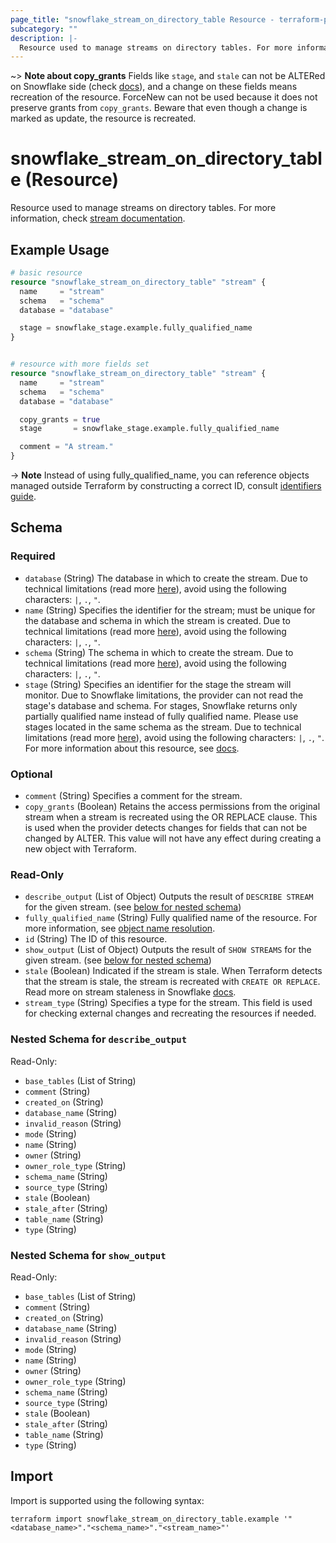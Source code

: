```yaml
---
page_title: "snowflake_stream_on_directory_table Resource - terraform-provider-snowflake"
subcategory: ""
description: |-
  Resource used to manage streams on directory tables. For more information, check stream documentation https://docs.snowflake.com/en/sql-reference/sql/create-stream.
---
```


~> **Note about copy_grants** Fields like `stage`, and `stale` can not be ALTERed on Snowflake side (check [docs](https://docs.snowflake.com/en/sql-reference/sql/alter-stream)), and a change on these fields means recreation of the resource. ForceNew can not be used because it does not preserve grants from `copy_grants`. Beware that even though a change is marked as update, the resource is recreated.

# snowflake_stream_on_directory_table (Resource)

Resource used to manage streams on directory tables. For more information, check [stream documentation](https://docs.snowflake.com/en/sql-reference/sql/create-stream).

## Example Usage

```terraform
# basic resource
resource "snowflake_stream_on_directory_table" "stream" {
  name     = "stream"
  schema   = "schema"
  database = "database"

  stage = snowflake_stage.example.fully_qualified_name
}


# resource with more fields set
resource "snowflake_stream_on_directory_table" "stream" {
  name     = "stream"
  schema   = "schema"
  database = "database"

  copy_grants = true
  stage       = snowflake_stage.example.fully_qualified_name

  comment = "A stream."
}
```
-> **Note** Instead of using fully_qualified_name, you can reference objects managed outside Terraform by constructing a correct ID, consult [identifiers guide](../guides/identifiers#new-computed-fully-qualified-name-field-in-resources).
<!-- TODO(SNOW-1634854): include an example showing both methods-->

<!-- schema generated by tfplugindocs -->
## Schema

### Required

- `database` (String) The database in which to create the stream. Due to technical limitations (read more [here](https://github.com/Snowflake-Labs/terraform-provider-snowflake/blob/main/docs/technical-documentation/identifiers_rework_design_decisions.md#known-limitations-and-identifier-recommendations)), avoid using the following characters: `|`, `.`, `"`.
- `name` (String) Specifies the identifier for the stream; must be unique for the database and schema in which the stream is created. Due to technical limitations (read more [here](https://github.com/Snowflake-Labs/terraform-provider-snowflake/blob/main/docs/technical-documentation/identifiers_rework_design_decisions.md#known-limitations-and-identifier-recommendations)), avoid using the following characters: `|`, `.`, `"`.
- `schema` (String) The schema in which to create the stream. Due to technical limitations (read more [here](https://github.com/Snowflake-Labs/terraform-provider-snowflake/blob/main/docs/technical-documentation/identifiers_rework_design_decisions.md#known-limitations-and-identifier-recommendations)), avoid using the following characters: `|`, `.`, `"`.
- `stage` (String) Specifies an identifier for the stage the stream will monitor. Due to Snowflake limitations, the provider can not read the stage's database and schema. For stages, Snowflake returns only partially qualified name instead of fully qualified name. Please use stages located in the same schema as the stream. Due to technical limitations (read more [here](https://github.com/Snowflake-Labs/terraform-provider-snowflake/blob/main/docs/technical-documentation/identifiers_rework_design_decisions.md#known-limitations-and-identifier-recommendations)), avoid using the following characters: `|`, `.`, `"`. For more information about this resource, see [docs](./stage).

### Optional

- `comment` (String) Specifies a comment for the stream.
- `copy_grants` (Boolean) Retains the access permissions from the original stream when a stream is recreated using the OR REPLACE clause. This is used when the provider detects changes for fields that can not be changed by ALTER. This value will not have any effect during creating a new object with Terraform.

### Read-Only

- `describe_output` (List of Object) Outputs the result of `DESCRIBE STREAM` for the given stream. (see [below for nested schema](#nestedatt--describe_output))
- `fully_qualified_name` (String) Fully qualified name of the resource. For more information, see [object name resolution](https://docs.snowflake.com/en/sql-reference/name-resolution).
- `id` (String) The ID of this resource.
- `show_output` (List of Object) Outputs the result of `SHOW STREAMS` for the given stream. (see [below for nested schema](#nestedatt--show_output))
- `stale` (Boolean) Indicated if the stream is stale. When Terraform detects that the stream is stale, the stream is recreated with `CREATE OR REPLACE`. Read more on stream staleness in Snowflake [docs](https://docs.snowflake.com/en/user-guide/streams-intro#data-retention-period-and-staleness).
- `stream_type` (String) Specifies a type for the stream. This field is used for checking external changes and recreating the resources if needed.

<a id="nestedatt--describe_output"></a>
### Nested Schema for `describe_output`

Read-Only:

- `base_tables` (List of String)
- `comment` (String)
- `created_on` (String)
- `database_name` (String)
- `invalid_reason` (String)
- `mode` (String)
- `name` (String)
- `owner` (String)
- `owner_role_type` (String)
- `schema_name` (String)
- `source_type` (String)
- `stale` (Boolean)
- `stale_after` (String)
- `table_name` (String)
- `type` (String)


<a id="nestedatt--show_output"></a>
### Nested Schema for `show_output`

Read-Only:

- `base_tables` (List of String)
- `comment` (String)
- `created_on` (String)
- `database_name` (String)
- `invalid_reason` (String)
- `mode` (String)
- `name` (String)
- `owner` (String)
- `owner_role_type` (String)
- `schema_name` (String)
- `source_type` (String)
- `stale` (Boolean)
- `stale_after` (String)
- `table_name` (String)
- `type` (String)

## Import

Import is supported using the following syntax:

```shell
terraform import snowflake_stream_on_directory_table.example '"<database_name>"."<schema_name>"."<stream_name>"'
```
